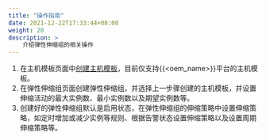 ```yaml
---
title: "操作指南"
date: 2021-12-22T17:33:44+08:00
weight: 20
description: >
    介绍弹性伸缩组的相关操作
---
```



1. 在主机模板页面中[创建主机模板](../../template/tutorial/create)，目前仅支持{{<oem_name>}}平台的主机模板。
2. 在弹性伸缩组页面创建弹性伸缩组，并选择上一步骤创建的主机模板，并设置伸缩活动的最大实例数、最小实例数以及期望实例数等。
3. 创建好的弹性伸缩组默认是启用状态，在弹性伸缩组的伸缩策略中设置伸缩策略，如定时增加或减少实例等规则、根据告警状态设置伸缩策略以及设置周期伸缩策略等。